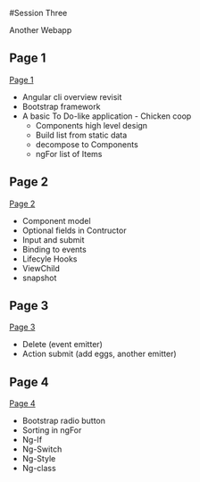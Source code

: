 #Session Three

Another Webapp

## Page 1
[Page 1](page1.md)

+ Angular cli overview revisit
+ Bootstrap framework
+ A basic To Do-like application - Chicken coop
  + Components high level design
  + Build list from static data
  + decompose to Components
  + ngFor list of Items
  
## Page 2
[Page 2](page2.md) 
  
+ Component model
+ Optional fields in Contructor
+ Input and submit
+ Binding to events
+ Lifecyle Hooks
+ ViewChild
+ snapshot
  
## Page 3
[Page 3](page3.md) 

 + Delete (event emitter)
+ Action submit (add eggs, another emitter)

## Page 4
[Page 4](page4.md) 
+ Bootstrap radio button
+ Sorting in ngFor
+ Ng-If
+ Ng-Switch
+ Ng-Style
+ Ng-class
  
 
  